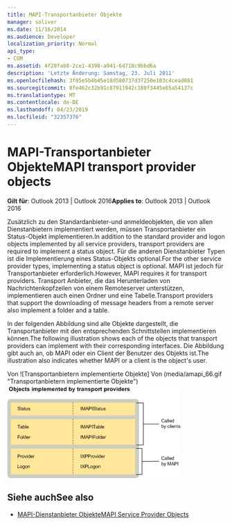```yaml
---
title: MAPI-Transportanbieter Objekte
manager: soliver
ms.date: 11/16/2014
ms.audience: Developer
localization_priority: Normal
api_type:
- COM
ms.assetid: 4f28fab8-2ce1-4398-a941-6d718c9bbd6a
description: 'Letzte Änderung: Samstag, 23. Juli 2011'
ms.openlocfilehash: 3f05e5b4b45e18d580737d37250e183c4cead881
ms.sourcegitcommit: 8fe462c32b91c87911942c188f3445e85a54137c
ms.translationtype: MT
ms.contentlocale: de-DE
ms.lasthandoff: 04/23/2019
ms.locfileid: "32357376"
---
```

# <a name="mapi-transport-provider-objects"></a><span data-ttu-id="4e5ef-103">MAPI-Transportanbieter Objekte</span><span class="sxs-lookup"><span data-stu-id="4e5ef-103">MAPI transport provider objects</span></span>
  
<span data-ttu-id="4e5ef-104">**Gilt für**: Outlook 2013 | Outlook 2016</span><span class="sxs-lookup"><span data-stu-id="4e5ef-104">**Applies to**: Outlook 2013 | Outlook 2016</span></span> 
  
<span data-ttu-id="4e5ef-105">Zusätzlich zu den Standardanbieter-und anmeldeobjekten, die von allen Dienstanbietern implementiert werden, müssen Transportanbieter ein Status-Objekt implementieren.</span><span class="sxs-lookup"><span data-stu-id="4e5ef-105">In addition to the standard provider and logon objects implemented by all service providers, transport providers are required to implement a status object.</span></span> <span data-ttu-id="4e5ef-106">Für die anderen Dienstanbieter Typen ist die Implementierung eines Status-Objekts optional.</span><span class="sxs-lookup"><span data-stu-id="4e5ef-106">For the other service provider types, implementing a status object is optional.</span></span> <span data-ttu-id="4e5ef-107">MAPI ist jedoch für Transportanbieter erforderlich.</span><span class="sxs-lookup"><span data-stu-id="4e5ef-107">However, MAPI requires it for transport providers.</span></span> <span data-ttu-id="4e5ef-108">Transport Anbieter, die das Herunterladen von Nachrichtenkopfzeilen von einem Remoteserver unterstützen, implementieren auch einen Ordner und eine Tabelle.</span><span class="sxs-lookup"><span data-stu-id="4e5ef-108">Transport providers that support the downloading of message headers from a remote server also implement a folder and a table.</span></span> 
  
<span data-ttu-id="4e5ef-109">In der folgenden Abbildung sind alle Objekte dargestellt, die Transportanbieter mit den entsprechenden Schnittstellen implementieren können.</span><span class="sxs-lookup"><span data-stu-id="4e5ef-109">The following illustration shows each of the objects that transport providers can implement with their corresponding interfaces.</span></span> <span data-ttu-id="4e5ef-110">Die Abbildung gibt auch an, ob MAPI oder ein Client der Benutzer des Objekts ist.</span><span class="sxs-lookup"><span data-stu-id="4e5ef-110">The illustration also indicates whether MAPI or a client is the object's user.</span></span>
  
<span data-ttu-id="4e5ef-111">Von ![Transportanbietern implementierte Objekte] Von (media/amapi_66.gif "Transportanbietern implementierte Objekte")</span><span class="sxs-lookup"><span data-stu-id="4e5ef-111">![Objects that transport providers implement](media/amapi_66.gif "Objects that transport providers implement")</span></span>
  
## <a name="see-also"></a><span data-ttu-id="4e5ef-112">Siehe auch</span><span class="sxs-lookup"><span data-stu-id="4e5ef-112">See also</span></span>

- [<span data-ttu-id="4e5ef-113">MAPI-Dienstanbieter Objekte</span><span class="sxs-lookup"><span data-stu-id="4e5ef-113">MAPI Service Provider Objects</span></span>](mapi-service-provider-objects.md)

